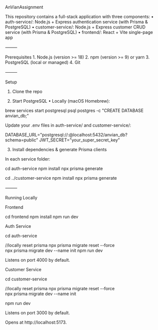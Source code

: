 AnVianAssignment

This repository contains a full-stack application with three components:
	•	auth-service/: Node.js + Express authentication service (with Prisma & PostgreSQL)
	•	customer-service/: Node.js + Express customer CRUD service (with Prisma & PostgreSQL)
	•	frontend/: React + Vite single-page app

⸻

Prerequisites
	1.	Node.js (version >= 18)
	2.	npm (version >= 9) or yarn
	3.	PostgreSQL (local or managed)
	4.	Git

⸻

Setup

1. Clone the repo

2. Start PostgreSQL
	•	Locally (macOS Homebrew):

brew services start postgresql
psql postgres -c "CREATE DATABASE anvian_db;"

Update your .env files in auth-service/ and customer-service/:

DATABASE_URL="postgresql://<USER>:<PASSWORD>@localhost:5432/anvian_db?schema=public"
JWT_SECRET="your_super_secret_key"

3. Install dependencies & generate Prisma clients

In each service folder:

cd auth-service
npm install
npx prisma generate

cd ../customer-service
npm install
npx prisma generate


⸻

Running Locally


Frontend

cd frontend
npm install
npm run dev

Auth Service

cd auth-service

//locally reset prisma
npx prisma migrate reset --force  
npx prisma migrate dev --name init
npm run dev          

Listens on port 4000 by default.

Customer Service

cd customer-service

//locally reset prisma
npx prisma migrate reset --force  
npx prisma migrate dev --name init

npm run dev          

Listens on port 3000 by default.



Opens at http://localhost:5173.

